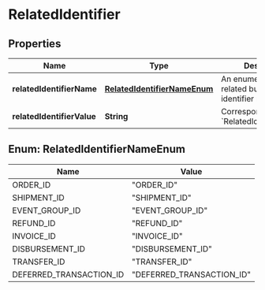 # RelatedIdentifier

## Properties
Name | Type | Description | Notes
------------ | ------------- | ------------- | -------------
**relatedIdentifierName** | [**RelatedIdentifierNameEnum**](#RelatedIdentifierNameEnum) | An enumerated set of related business identifier names. |  [optional]
**relatedIdentifierValue** | **String** | Corresponding value of &#x60;RelatedIdentifierName&#x60;. |  [optional]

<a name="RelatedIdentifierNameEnum"></a>
## Enum: RelatedIdentifierNameEnum
Name | Value
---- | -----
ORDER_ID | &quot;ORDER_ID&quot;
SHIPMENT_ID | &quot;SHIPMENT_ID&quot;
EVENT_GROUP_ID | &quot;EVENT_GROUP_ID&quot;
REFUND_ID | &quot;REFUND_ID&quot;
INVOICE_ID | &quot;INVOICE_ID&quot;
DISBURSEMENT_ID | &quot;DISBURSEMENT_ID&quot;
TRANSFER_ID | &quot;TRANSFER_ID&quot;
DEFERRED_TRANSACTION_ID | &quot;DEFERRED_TRANSACTION_ID&quot;
